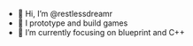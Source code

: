 - 👋 Hi, I’m @restlessdreamr
- 👀 I prototype and build games
- 🌱 I’m currently focusing on blueprint and C++ 
